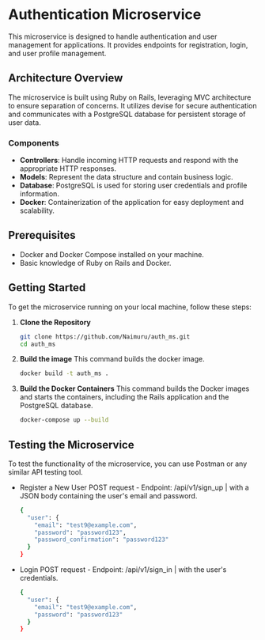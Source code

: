 # Authentication Microservice

This microservice is designed to handle authentication and user management for applications. It provides endpoints for registration, login, and user profile management.

## Architecture Overview

The microservice is built using Ruby on Rails, leveraging MVC architecture to ensure separation of concerns. It utilizes devise for secure authentication and communicates with a PostgreSQL database for persistent storage of user data.

### Components

- **Controllers**: Handle incoming HTTP requests and respond with the appropriate HTTP responses.
- **Models**: Represent the data structure and contain business logic.
- **Database**: PostgreSQL is used for storing user credentials and profile information.
- **Docker**: Containerization of the application for easy deployment and scalability.

## Prerequisites

- Docker and Docker Compose installed on your machine.
- Basic knowledge of Ruby on Rails and Docker.

## Getting Started

To get the microservice running on your local machine, follow these steps:

1. **Clone the Repository**

   ```bash
   git clone https://github.com/Naimuru/auth_ms.git
   cd auth_ms

2. **Build the image**
This command builds the docker image.

   ```bash
   docker build -t auth_ms .

2. **Build the Docker Containers**
This command builds the Docker images and starts the containers, including the Rails application and the PostgreSQL database.

    ```bash
    docker-compose up --build
    
## Testing the Microservice

To test the functionality of the microservice, you can use Postman or any similar API testing tool.

- Register a New User
POST request - Endpoint: /api/v1/sign_up | with a JSON body containing the user's email and password.

   ```bash
   {
     "user": {
       "email": "test9@example.com",
       "password": "password123",
       "password_confirmation": "password123"
     }
   }

- Login
POST request - Endpoint: /api/v1/sign_in | with the user's credentials.

   ```bash
   {
     "user": {
       "email": "test9@example.com",
       "password": "password123"
     }
   }
